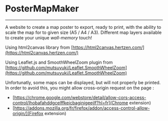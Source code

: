 # PosterMapMaker
---

A website to create a map poster to export, ready to print, with the ability to scale the map for to given size (A5 / A4 / A3). Different map layers available to create your unique *wall-memory* touch!


Using html2canvas library from [https://html2canvas.hertzen.com/](https://html2canvas.hertzen.com/)

Using Leaflet.js and SmoothWheelZoom plugin from [https://github.com/mutsuyuki/Leaflet.SmoothWheelZoom](https://github.com/mutsuyuki/Leaflet.SmoothWheelZoom)


Unfortunatly, some maps can be displayed, but will not properly be printed. In order to avoid this, you might allow cross-origin request on the page :

- [https://chrome.google.com/webstore/detail/allow-cors-access-control/lhobafahddgcelffkeicbaginigeejlf?hl=fr](Chrome extension)
- [https://addons.mozilla.org/fr/firefox/addon/access-control-allow-origin/](Firefox extension)

